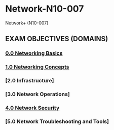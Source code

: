 # Network-N10-007
Network+ (N10-007)

## EXAM OBJECTIVES (DOMAINS)

### [0.0 Networking Basics](0-%20Networking%20basics.md)
### [1.0 Networking Concepts](1%20-%20Networking%20Concepts.md)
### [2.0 Infrastructure] 
### [3.0 Network Operations] 
### [4.0 Network Security](4%20-%20Network%20Security.md)
### [5.0 Network Troubleshooting and Tools]